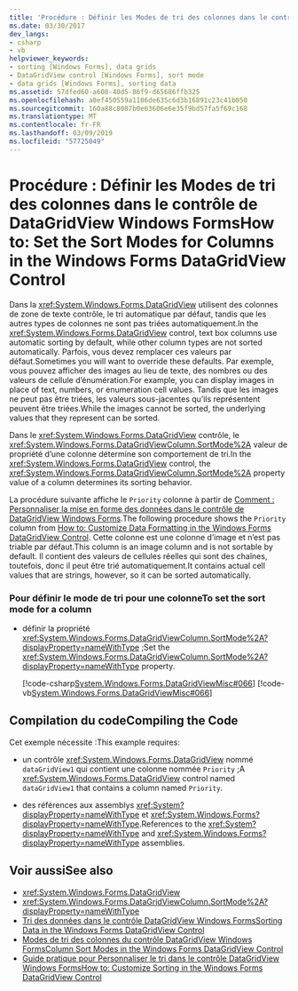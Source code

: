 ```yaml
---
title: 'Procédure : Définir les Modes de tri des colonnes dans le contrôle de DataGridView Windows Forms'
ms.date: 03/30/2017
dev_langs:
- csharp
- vb
helpviewer_keywords:
- sorting [Windows Forms], data grids
- DataGridView control [Windows Forms], sort mode
- data grids [Windows Forms], sorting data
ms.assetid: 57dfed60-a608-40d5-86f9-d65686ffb325
ms.openlocfilehash: a0ef450559a1106de635c6d3b16891c23c41b050
ms.sourcegitcommit: 160a88c8087b0e63606e6e35f9bd57fa5f69c168
ms.translationtype: MT
ms.contentlocale: fr-FR
ms.lasthandoff: 03/09/2019
ms.locfileid: "57725049"
---
```

# <a name="how-to-set-the-sort-modes-for-columns-in-the-windows-forms-datagridview-control"></a><span data-ttu-id="361a3-102">Procédure : Définir les Modes de tri des colonnes dans le contrôle de DataGridView Windows Forms</span><span class="sxs-lookup"><span data-stu-id="361a3-102">How to: Set the Sort Modes for Columns in the Windows Forms DataGridView Control</span></span>
<span data-ttu-id="361a3-103">Dans la <xref:System.Windows.Forms.DataGridView> utilisent des colonnes de zone de texte contrôle, le tri automatique par défaut, tandis que les autres types de colonnes ne sont pas triées automatiquement.</span><span class="sxs-lookup"><span data-stu-id="361a3-103">In the <xref:System.Windows.Forms.DataGridView> control, text box columns use automatic sorting by default, while other column types are not sorted automatically.</span></span> <span data-ttu-id="361a3-104">Parfois, vous devez remplacer ces valeurs par défaut.</span><span class="sxs-lookup"><span data-stu-id="361a3-104">Sometimes you will want to override these defaults.</span></span> <span data-ttu-id="361a3-105">Par exemple, vous pouvez afficher des images au lieu de texte, des nombres ou des valeurs de cellule d’énumération.</span><span class="sxs-lookup"><span data-stu-id="361a3-105">For example, you can display images in place of text, numbers, or enumeration cell values.</span></span> <span data-ttu-id="361a3-106">Tandis que les images ne peut pas être triées, les valeurs sous-jacentes qu’ils représentent peuvent être triées.</span><span class="sxs-lookup"><span data-stu-id="361a3-106">While the images cannot be sorted, the underlying values that they represent can be sorted.</span></span>  
  
 <span data-ttu-id="361a3-107">Dans le <xref:System.Windows.Forms.DataGridView> contrôle, le <xref:System.Windows.Forms.DataGridViewColumn.SortMode%2A> valeur de propriété d’une colonne détermine son comportement de tri.</span><span class="sxs-lookup"><span data-stu-id="361a3-107">In the <xref:System.Windows.Forms.DataGridView> control, the <xref:System.Windows.Forms.DataGridViewColumn.SortMode%2A> property value of a column determines its sorting behavior.</span></span>  
  
 <span data-ttu-id="361a3-108">La procédure suivante affiche le `Priority` colonne à partir de [Comment : Personnaliser la mise en forme des données dans le contrôle de DataGridView Windows Forms](how-to-customize-data-formatting-in-the-windows-forms-datagridview-control.md).</span><span class="sxs-lookup"><span data-stu-id="361a3-108">The following procedure shows the `Priority` column from [How to: Customize Data Formatting in the Windows Forms DataGridView Control](how-to-customize-data-formatting-in-the-windows-forms-datagridview-control.md).</span></span> <span data-ttu-id="361a3-109">Cette colonne est une colonne d’image et n’est pas triable par défaut.</span><span class="sxs-lookup"><span data-stu-id="361a3-109">This column is an image column and is not sortable by default.</span></span> <span data-ttu-id="361a3-110">Il contient des valeurs de cellules réelles qui sont des chaînes, toutefois, donc il peut être trié automatiquement.</span><span class="sxs-lookup"><span data-stu-id="361a3-110">It contains actual cell values that are strings, however, so it can be sorted automatically.</span></span>  
  
### <a name="to-set-the-sort-mode-for-a-column"></a><span data-ttu-id="361a3-111">Pour définir le mode de tri pour une colonne</span><span class="sxs-lookup"><span data-stu-id="361a3-111">To set the sort mode for a column</span></span>  
  
-   <span data-ttu-id="361a3-112">définir la propriété <xref:System.Windows.Forms.DataGridViewColumn.SortMode%2A?displayProperty=nameWithType> ;</span><span class="sxs-lookup"><span data-stu-id="361a3-112">Set the <xref:System.Windows.Forms.DataGridViewColumn.SortMode%2A?displayProperty=nameWithType> property.</span></span>  
  
     [!code-csharp[System.Windows.Forms.DataGridViewMisc#066](~/samples/snippets/csharp/VS_Snippets_Winforms/System.Windows.Forms.DataGridViewMisc/CS/datagridviewmisc.cs#066)]
     [!code-vb[System.Windows.Forms.DataGridViewMisc#066](~/samples/snippets/visualbasic/VS_Snippets_Winforms/System.Windows.Forms.DataGridViewMisc/VB/datagridviewmisc.vb#066)]  
  
## <a name="compiling-the-code"></a><span data-ttu-id="361a3-113">Compilation du code</span><span class="sxs-lookup"><span data-stu-id="361a3-113">Compiling the Code</span></span>  
 <span data-ttu-id="361a3-114">Cet exemple nécessite :</span><span class="sxs-lookup"><span data-stu-id="361a3-114">This example requires:</span></span>  
  
-   <span data-ttu-id="361a3-115">un contrôle <xref:System.Windows.Forms.DataGridView> nommé `dataGridView1` qui contient une colonne nommée `Priority` ;</span><span class="sxs-lookup"><span data-stu-id="361a3-115">A <xref:System.Windows.Forms.DataGridView> control named `dataGridView1` that contains a column named `Priority`.</span></span>  
  
-   <span data-ttu-id="361a3-116">des références aux assemblys <xref:System?displayProperty=nameWithType> et <xref:System.Windows.Forms?displayProperty=nameWithType>.</span><span class="sxs-lookup"><span data-stu-id="361a3-116">References to the <xref:System?displayProperty=nameWithType> and <xref:System.Windows.Forms?displayProperty=nameWithType> assemblies.</span></span>  
  
## <a name="see-also"></a><span data-ttu-id="361a3-117">Voir aussi</span><span class="sxs-lookup"><span data-stu-id="361a3-117">See also</span></span>
- <xref:System.Windows.Forms.DataGridView>
- <xref:System.Windows.Forms.DataGridViewColumn.SortMode%2A?displayProperty=nameWithType>
- [<span data-ttu-id="361a3-118">Tri des données dans le contrôle DataGridView Windows Forms</span><span class="sxs-lookup"><span data-stu-id="361a3-118">Sorting Data in the Windows Forms DataGridView Control</span></span>](sorting-data-in-the-windows-forms-datagridview-control.md)
- [<span data-ttu-id="361a3-119">Modes de tri des colonnes du contrôle DataGridView Windows Forms</span><span class="sxs-lookup"><span data-stu-id="361a3-119">Column Sort Modes in the Windows Forms DataGridView Control</span></span>](column-sort-modes-in-the-windows-forms-datagridview-control.md)
- [<span data-ttu-id="361a3-120">Guide pratique pour Personnaliser le tri dans le contrôle DataGridView Windows Forms</span><span class="sxs-lookup"><span data-stu-id="361a3-120">How to: Customize Sorting in the Windows Forms DataGridView Control</span></span>](how-to-customize-sorting-in-the-windows-forms-datagridview-control.md)
